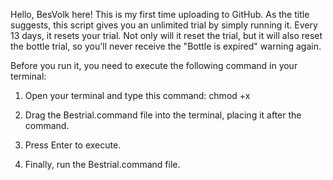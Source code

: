Hello, BesVolk here! This is my first time uploading to GitHub. As the title suggests, this script gives you an unlimited trial by simply running it. Every 13 days, it resets your trial. Not only will it reset the trial, but it will also reset the bottle trial, so you'll never receive the "Bottle is expired" warning again.

Before you run it, you need to execute the following command in your terminal:

1. Open your terminal and type this command:
   chmod +x

2. Drag the Bestrial.command file into the terminal, placing it after the command.

3. Press Enter to execute.

4. Finally, run the Bestrial.command file.

